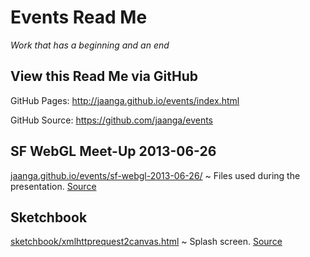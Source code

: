 Events Read Me
==============

_Work that has a beginning and an end_

## View this Read Me via GitHub

GitHub Pages: <http://jaanga.github.io/events/index.html>

GitHub Source: <https://github.com/jaanga/events>


## SF WebGL Meet-Up 2013-06-26

[jaanga.github.io/events/sf-webgl-2013-06-26/]( http://jaanga.github.io/events/sf-webgl-2013-06-26/ ) ~ Files used during the presentation. [Source]( https://github.com/jaanga/events/tree/gh-pages/sf-webgl-2013-06-26 )

## Sketchbook

[sketchbook/xmlhttprequest2canvas.html]( http://jaanga.github.io/events/sketchbook/xmlhttprequest2canvas.html ) ~ Splash screen.  [Source]( https://github.com/jaanga/events/tree/gh-pages/sketchbook ) 